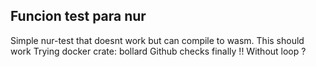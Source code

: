 ## Funcion test para nur
Simple nur-test that doesnt work but can compile to wasm.
This should work
Trying docker crate: bollard
Github checks finally !!
Without loop ?
